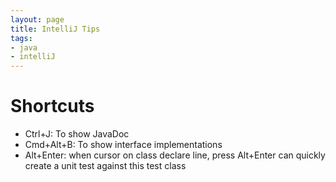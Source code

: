 ```yaml
---
layout: page
title: IntelliJ Tips
tags:
- java
- intelliJ
---
```

# Shortcuts
- Ctrl+J: To show JavaDoc
- Cmd+Alt+B: To show interface implementations
- Alt+Enter: when cursor on class declare line, press Alt+Enter can quickly create a unit test against this test class



